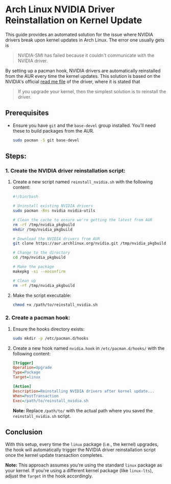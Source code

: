 # Arch Linux NVIDIA Driver Reinstallation on Kernel Update

This guide provides an automated solution for the issue where NVIDIA drivers break upon kernel updates in Arch Linux. The error one usually gets is

> NVIDIA-SMI has failed because it couldn't communicate with the NVIDIA driver.

By setting up a pacman hook, NVIDIA drivers are automatically reinstalled from the AUR every time the kernel updates. This solution is based on the NVIDIA's official [read me file](https://download.nvidia.com/XFree86/Linux-x86_64/510.60.02/README/commonproblems.html) of the driver, where it is stated that

> If you upgrade your kernel, then the simplest solution is to reinstall the driver.

## Prerequisites

- Ensure you have `git` and the `base-devel` group installed. You'll need these to build packages from the AUR.
  
  ```bash
  sudo pacman -S git base-devel
  ```

## Steps:

### 1. Create the NVIDIA driver reinstallation script:

1. Create a new script named `reinstall_nvidia.sh` with the following content:

    ```bash
    #!/bin/bash

    # Uninstall existing NVIDIA drivers
    sudo pacman -Rns nvidia nvidia-utils

    # Clean the cache to ensure we're getting the latest from AUR
    rm -rf /tmp/nvidia_pkgbuild
    mkdir /tmp/nvidia_pkgbuild

    # Download the NVIDIA drivers from AUR
    git clone https://aur.archlinux.org/nvidia.git /tmp/nvidia_pkgbuild

    # Change to the directory
    cd /tmp/nvidia_pkgbuild

    # Make the package
    makepkg -si --noconfirm

    # Clean up
    rm -rf /tmp/nvidia_pkgbuild
    ```

2. Make the script executable:

    ```bash
    chmod +x /path/to/reinstall_nvidia.sh
    ```

### 2. Create a pacman hook:

1. Ensure the hooks directory exists:

    ```bash
    sudo mkdir -p /etc/pacman.d/hooks
    ```

2. Create a new hook named `nvidia.hook` in `/etc/pacman.d/hooks/` with the following content:

    ```ini
    [Trigger]
    Operation=Upgrade
    Type=Package
    Target=linux

    [Action]
    Description=Reinstalling NVIDIA drivers after kernel update...
    When=PostTransaction
    Exec=/path/to/reinstall_nvidia.sh
    ```

    **Note:** Replace `/path/to/` with the actual path where you saved the `reinstall_nvidia.sh` script.

## Conclusion

With this setup, every time the `linux` package (i.e., the kernel) upgrades, the hook will automatically trigger the NVIDIA driver reinstallation script once the kernel update transaction completes.

**Note:** This approach assumes you're using the standard `linux` package as your kernel. If you're using a different kernel package (like `linux-lts`), adjust the `Target` in the hook accordingly.
